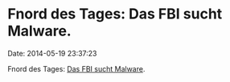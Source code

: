 Fnord des Tages: Das FBI sucht Malware.
=======================================

Date: 2014-05-19 23:37:23

Fnord des Tages: [Das FBI sucht
Malware](https://www.fbo.gov/index?s=opportunity&mode=form&id=e2a5f00667ea243032ccc23e9522e078&tab=core&tabmode=list&=).
